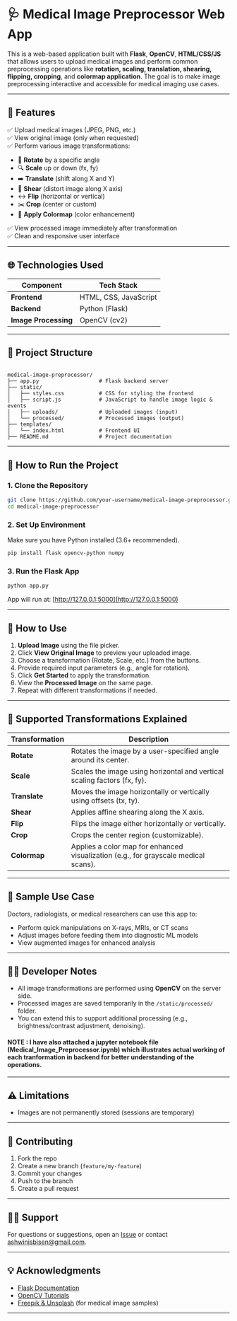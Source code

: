 # 🩺 Medical Image Preprocessor Web App

This is a web-based application built with **Flask**, **OpenCV**, **HTML/CSS/JS** that allows users to upload medical images and perform common preprocessing operations like **rotation, scaling, translation, shearing, flipping, cropping**, and **colormap application**. The goal is to make image preprocessing interactive and accessible for medical imaging use cases.

---

## 📌 Features

✅ Upload medical images (JPEG, PNG, etc.)  
✅ View original image (only when requested)  
✅ Perform various image transformations:
- 🔄 **Rotate** by a specific angle
- 🔍 **Scale** up or down (fx, fy)
- ➡️ **Translate** (shift along X and Y)
- 🧭 **Shear** (distort image along X axis)
- ↔️ **Flip** (horizontal or vertical)
- ✂️ **Crop** (center or custom)
- 🎨 **Apply Colormap** (color enhancement)

✅ View processed image immediately after transformation  
✅ Clean and responsive user interface  

---

## 🌐 Technologies Used

| Component  | Tech Stack         |
|------------|--------------------|
| **Frontend** | HTML, CSS, JavaScript |
| **Backend**  | Python (Flask)     |
| **Image Processing** | OpenCV (cv2) |

---

## 📁 Project Structure

```

medical-image-preprocessor/
├── app.py                   # Flask backend server
├── static/
│   ├── styles.css           # CSS for styling the frontend
│   ├── script.js            # JavaScript to handle image logic & events
│   ├── uploads/             # Uploaded images (input)
│   └── processed/           # Processed images (output)
├── templates/
│   └── index.html           # Frontend UI
├── README.md                # Project documentation

````

---

## 🚀 How to Run the Project

### 1. Clone the Repository

```bash
git clone https://github.com/your-username/medical-image-preprocessor.git
cd medical-image-preprocessor
````

### 2. Set Up Environment

Make sure you have Python installed (3.6+ recommended).

```bash
pip install flask opencv-python numpy
```

### 3. Run the Flask App

```bash
python app.py
```

App will run at: [http://127.0.0.1:5000](http://127.0.0.1:5000)

---

## 🧪 How to Use

1. **Upload Image** using the file picker.
2. Click **View Original Image** to preview your uploaded image.
3. Choose a transformation (Rotate, Scale, etc.) from the buttons.
4. Provide required input parameters (e.g., angle for rotation).
5. Click **Get Started** to apply the transformation.
6. View the **Processed Image** on the same page.
7. Repeat with different transformations if needed.

---

## 🧩 Supported Transformations Explained

| Transformation | Description                                                                         |
| -------------- | ----------------------------------------------------------------------------------- |
| **Rotate**     | Rotates the image by a user-specified angle around its center.                      |
| **Scale**      | Scales the image using horizontal and vertical scaling factors (fx, fy).            |
| **Translate**  | Moves the image horizontally or vertically using offsets (tx, ty).                  |
| **Shear**      | Applies affine shearing along the X axis.                                           |
| **Flip**       | Flips the image either horizontally or vertically.                                  |
| **Crop**       | Crops the center region (customizable).                                             |
| **Colormap**   | Applies a color map for enhanced visualization (e.g., for grayscale medical scans). |

---

## 📂 Sample Use Case

Doctors, radiologists, or medical researchers can use this app to:

* Perform quick manipulations on X-rays, MRIs, or CT scans
* Adjust images before feeding them into diagnostic ML models
* View augmented images for enhanced analysis

---

## 🧑‍💻 Developer Notes

* All image transformations are performed using **OpenCV** on the server side.
* Processed images are saved temporarily in the `/static/processed/` folder.
* You can extend this to support additional processing (e.g., brightness/contrast adjustment, denoising).

#### NOTE : I have also attached a jupyter notebook file (Medical_Image_Preprocessor.ipynb) which illustrates actual working of each tranformation in backend for better understanding of the operations.

---

## ⚠️ Limitations

* Images are not permanently stored (sessions are temporary)

---

## 🤝 Contributing

1. Fork the repo
2. Create a new branch (`feature/my-feature`)
3. Commit your changes
4. Push to the branch
5. Create a pull request

---

## 🙋‍♀️ Support

For questions or suggestions, open an [Issue](https://github.com/your-username/medical-image-preprocessor/issues) or contact [ashwinisbisen@gmail.com](mailto:ashwinisbisen@gmail.com).

---

## 💡 Acknowledgments

* [Flask Documentation](https://flask.palletsprojects.com/)
* [OpenCV Tutorials](https://docs.opencv.org/)
* [Freepik & Unsplash](https://www.freepik.com/) (for medical image samples)

---
